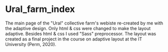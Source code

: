 # Ural_farm_index
The main page of the "Ural" collective farm's webiste re-created by me with the adaptive design. Only html & css were changed to make the layout adaptive. Besides html & css I used "Sass" preprocessor. The layout was created as a final project in the course on adaptive layout at the IT University (Perm, 2020).
